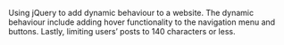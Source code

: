 Using jQuery to add dynamic behaviour to a website.
The dynamic behaviour include adding hover functionality to the navigation menu and buttons.
Lastly, limiting users’ posts to 140 characters or less. 

